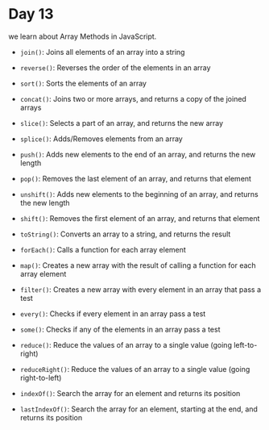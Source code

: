 # Day 13
 we learn about  Array  Methods in JavaScript.


* ```join()```:  Joins all elements of an array into a string
* ```reverse()```: Reverses the order of the elements in an array
* ```sort()```: Sorts the elements of an array
* ```concat()```: Joins two or more arrays, and returns a copy of the joined arrays
* ```slice()```: Selects a part of an array, and returns the new array



* ```splice()```:  Adds/Removes elements from an array
* ```push()```: Adds new elements to the end of an array, and returns the new length
* ```pop()```: Removes the last element of an array, and returns that element
* ```unshift()```: Adds new elements to the beginning of an array, and returns the new length
* ```shift()```: Removes the first element of an array, and returns that element


* ```toString()```: Converts an array to a string, and returns the result
* ```forEach()```: Calls a function for each array element


* ```map()```: Creates a new array with the result of calling a function for each array element
* ```filter()```: Creates a new array with every element in an array that pass a test
* ```every()```: Checks if every element in an array pass a test
* ```some()```: Checks if any of the elements in an array pass a test
* ```reduce()```: Reduce the values of an array to a single value (going left-to-right)
* ```reduceRight()```: Reduce the values of an array to a single value (going right-to-left)
* ```indexOf()```: Search the array for an element and returns its position
* ```lastIndexOf()```: Search the array for an element, starting at the end, and returns its position
